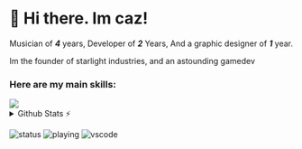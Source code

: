 # 👋 Hi there. Im caz!

Musician of ***4*** years, Developer of ***2*** Years, And a graphic designer of ***1*** year.

Im the founder of starlight industries, and an astounding gamedev

### Here are my main skills:

<img src="https://skillicons.dev/icons?i=godot,swift,figma" />


<details>
  <summary>Github Stats ⚡</summary>
  
  <a href="#">![Github stats](https://github-readme-stats.vercel.app/api?username=Caznix&theme=blueberry&count_private=true&hide_border=true&line_height=20)</a>
  <a href="#">![Top Langs](https://github-readme-stats.vercel.app/api/top-langs/?username=Caznix&layout=compact&theme=blueberry&count_private=true&hide_border=true&hide=batchfile)</a>
</details>

![status](https://api.statusbadges.me/badge/status/1242181526641315922?simple=true)
![playing](https://api.statusbadges.me/badge/playing/1242181526641315922)
![vscode](https://api.statusbadges.me/badge/vscode/1242181526641315922)
